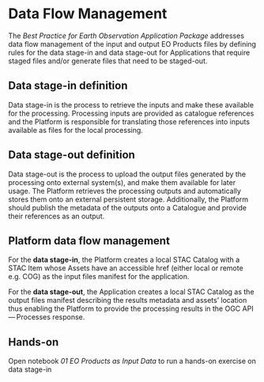 # Data Flow Management

The _Best Practice for Earth Observation Application Package_ addresses data flow management of the input and output EO Products files by defining rules for the data stage-in and data stage-out for Applications that require staged files and/or generate files that need to be staged-out.

## Data stage-in definition

Data stage-in is the process to retrieve the inputs and make these available for the processing. Processing inputs are provided as catalogue references and the Platform is responsible for translating those references into inputs available as files for the local processing.

## Data stage-out definition

Data stage-out is the process to upload the output files generated by the processing onto external system(s), and make them available for later usage. The Platform retrieves the processing outputs and automatically stores them onto an external persistent storage. Additionally, the Platform should publish the metadata of the outputs onto a Catalogue and provide their references as an output.

## Platform data flow management

For the **data stage-in**, the Platform creates a local STAC Catalog with a STAC Item whose Assets have an accessible href (either local or remote e.g. COG) as the input files manifest for the application.

For the **data stage-out**, the Application creates a local STAC Catalog as the output files manifest describing the results metadata and assets’ location thus enabling the Platform to provide the processing results in the OGC API — Processes response.

## Hands-on

Open notebook _01 EO Products as Input Data_ to run a hands-on exercise on data stage-in
